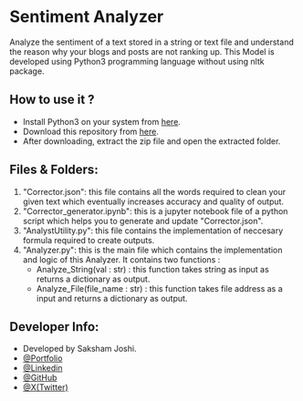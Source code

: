
# Sentiment Analyzer

Analyze the sentiment of a text stored in a string or text file and understand the reason why your blogs and posts are not ranking up.
This Model is developed using Python3 programming language without using nltk package.



## How to use it ?

 - Install Python3 on your system from [here](https://www.python.org/downloads/).
 - Download this repository from [here](https://github.com/saksham-joshi/Sentiment_Analyzer/archive/refs/heads/main.zip).
 - After downloading, extract the zip file and open the extracted folder.
## Files & Folders:
1. "Corrector.json": this file contains all the words required to clean your given text which eventually increases accuracy and quality of output.
2. "Corrector_generator.ipynb": this is a jupyter notebook file of a python script which helps you to generate and update "Corrector.json".
3. "AnalystUtility.py": this file contains the implementation of neccesary formula required to create outputs.
4. "Analyzer.py": this is the main file which contains the implementation and logic of this Analyzer. It contains two functions : 
    - Analyze_String(val : str) : this function takes string as input as returns a dictionary as output.
    - Analyze_File(file_name : str) : this function takes file address as a input and returns a dictionary as output.
## Developer Info:
- Developed by Saksham Joshi.
- [@Portfolio](https://sakshamjoshi.netlify.app/)
- [@Linkedin](https://www.linkedin.com/in/sakshamjoshi27)
- [@GitHub](https://github.com/saksham-joshi)
- [@X(Twitter)](https://twitter.com/sakshamjoshi27/)

